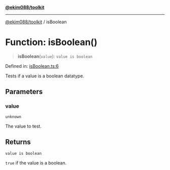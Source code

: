 [**@ekim088/toolkit**](../README.md)

---

[@ekim088/toolkit](../README.md) / isBoolean

# Function: isBoolean()

> **isBoolean**(`value`): `value is boolean`

Defined in: [isBoolean.ts:6](https://github.com/ekim088/toolkit/blob/main/src/isBoolean.ts#L6)

Tests if a value is a boolean datatype.

## Parameters

### value

`unknown`

The value to test.

## Returns

`value is boolean`

`true` if the value is a boolean.
